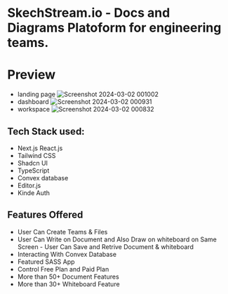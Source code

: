 # SkechStream.io - Docs and Diagrams Platoform for engineering teams.

# Preview
- landing page
![Screenshot 2024-03-02 001002](https://github.com/Hrithik0112/SketchStream.io/assets/122002784/54adb0ed-f1e9-4bc5-aa5c-3058a3eec5ba)
- dashboard
![Screenshot 2024-03-02 000931](https://github.com/Hrithik0112/SketchStream.io/assets/122002784/a7b9d5f4-bb8a-4f90-a729-7bb95d9eac58)
- workspace
![Screenshot 2024-03-02 000832](https://github.com/Hrithik0112/SketchStream.io/assets/122002784/238ed504-2121-4b00-b2a5-e6ebaca05a1c)

## Tech Stack used:

- Next.js
  React.js
- Tailwind CSS
- Shadcn UI
- TypeScript
- Convex database
- Editor.js
- Kinde Auth

## Features Offered

- User Can Create Teams & Files
- User Can Write on Document and Also Draw on whiteboard on Same Screen - User Can Save and Retrive Document & whiteboard
- Interacting With Convex Database
- Featured SASS App
- Control Free Plan and Paid Plan
- More than 50+ Document Features
- More than 30+ Whiteboard Feature
